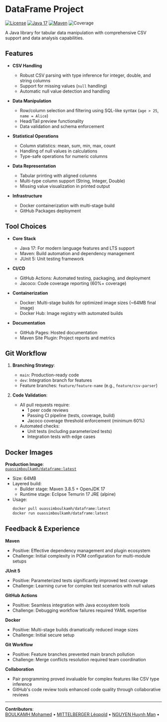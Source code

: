# DataFrame Project

[![License](https://img.shields.io/badge/LICENSE-MIT-1B56FD)](LICENSE)
[![Java 17](https://img.shields.io/badge/Java-17-E78B48)](https://adoptium.net/)
[![Maven](https://img.shields.io/badge/Maven-3.8.6-F7374F)](https://maven.apache.org/)
![Coverage](https://img.shields.io/badge/Coverage-61%25-green?logo=jacoco)

A Java library for tabular data manipulation with comprehensive CSV support and data analysis capabilities.

## Features

- **CSV Handling**
  - Robust CSV parsing with type inference for integer, double, and string columns
  - Support for missing values (`null` handling)
  - Automatic null value detection and handling

- **Data Manipulation**
  - Row/column selection and filtering using SQL-like syntax (`age > 25`, `name = Alice`)
  - Head/Tail preview functionality
  - Data validation and schema enforcement

- **Statistical Operations**
  - Column statistics: mean, sum, min, max, count
  - Handling of null values in calculations
  - Type-safe operations for numeric columns

- **Data Representation**
  - Tabular printing with aligned columns
  - Multi-type column support (String, Integer, Double)
  - Missing value visualization in printed output

- **Infrastructure**
  - Docker containerization with multi-stage build
  - GitHub Packages deployment

## Tool Choices

- **Core Stack**
  - Java 17: For modern language features and LTS support
  - Maven: Build automation and dependency management
  - JUnit 5: Unit testing framework

- **CI/CD**
  - GitHub Actions: Automated testing, packaging, and deployment
  - Jacoco: Code coverage reporting (60%+ coverage)

- **Containerization**
  - Docker: Multi-stage builds for optimized image sizes (~64MB final image)
  - Docker Hub: Image registry with automated builds

- **Documentation**
  - GitHub Pages: Hosted documentation
  - Maven Site Plugin: Project reports and metrics

## Git Workflow

1. **Branching Strategy**:
   - `main`: Production-ready code
   - `dev`: Integration branch for features
   - Feature branches: `feature/feature-name` (e.g., `feature/csv-parser`)

2. **Code Validation**:
   - All pull requests require:
     - 1 peer code reviews
     - Passing CI pipeline (tests, coverage, build)
     - Jacoco coverage threshold enforcement (minimum 60%)
   - Automated checks:
     - Unit tests (including parameterized tests)
     - Integration tests with edge cases

## Docker Images

**Production Image**:  
[`ouassimboulkamh/dataframe:latest`](https://hub.docker.com/r/ouassimboulkamh/dataframe)
- Size: 64MB
- Layered build:  
  - Builder stage: Maven 3.8.5 + OpenJDK 17
  - Runtime stage: Eclipse Temurin 17 JRE (alpine)
- Usage:
  ```bash
  docker pull ouassimboulkamh/dataframe:latest
  docker run ouassimboulkamh/dataframe:latest
  ```

## Feedback & Experience

**Maven**
- Positive: Effective dependency management and plugin ecosystem
- Challenge: Initial complexity in POM configuration for multi-module setups

**JUnit 5**
- Positive: Parameterized tests significantly improved test coverage
- Challenge: Learning curve for complex test scenarios with null values

**GitHub Actions**
- Positive: Seamless integration with Java ecosystem tools
- Challenge: Debugging workflow failures required YAML expertise

**Docker**
- Positive: Multi-stage builds dramatically reduced image sizes
- Challenge: Initial secure setup

**Git Workflow**
- Positive: Feature branches prevented main branch pollution
- Challenge: Merge conflicts resolution required team coordination

**Collaboration**
- Pair programming proved invaluable for complex features like CSV type inference
- GitHub's code review tools enhanced code quality through collaborative reviews

---

**Contributors**:  
[BOULKAMH Mohamed](https://github.com/ouassim-boulkamh) • 
[MITTELBERGER Léopold](https://github.com/glebiskava) • 
[NGUYEN Huynh Man](https://github.com/nhman2002) • 
